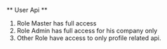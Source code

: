 ** User Api **

1. Role Master has full access
2. Role Admin has full access for his company only
3. Other Role have access to only profile related api.